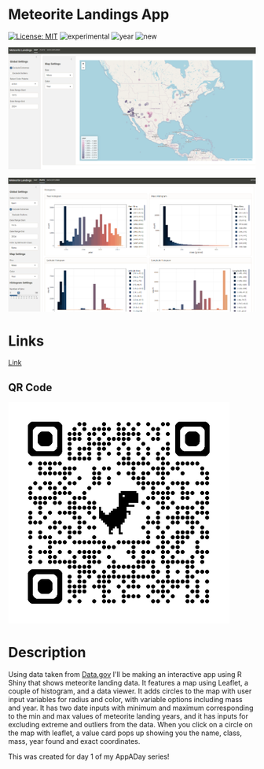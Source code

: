 # Meteorite Landings App
[![License: MIT](https://img.shields.io/badge/License-MIT-lightgrey.svg)](https://opensource.org/license/mit)
![experimental](https://img.shields.io/badge/lifecycle-experimental-orange)
![year](https://img.shields.io/badge/year-2024-darkblue)
![new](https://img.shields.io/badge/lifecycle-new-brightgreen)

![App Screenshot](01_screenshot_map.png)

![App Screenshot 2](01_screenshot_plots.png)

# Links
[Link](https://zachpeagler.shinyapps.io/01_meteorites)

## QR Code

![QRCode](01_qrcode.png)


# Description

Using data taken from [Data.gov](https://catalog.data.gov/dataset/meteorite-landings) I'll be making an interactive app using R Shiny that shows meteorite landing data. It features a map using Leaflet, a couple of histogram, and a data viewer.
It adds circles to the map with user input variables for radius and color, with variable options including mass and year.
It has two date inputs with minimum and maximum corresponding to the min and max values of meteorite landing years, and it has inputs for excluding extreme and outliers from the data.
When you click on a circle on the map with leaflet, a value card pops up showing you the name, class, mass, year found and exact coordinates.

This was created for day 1 of my AppADay series!